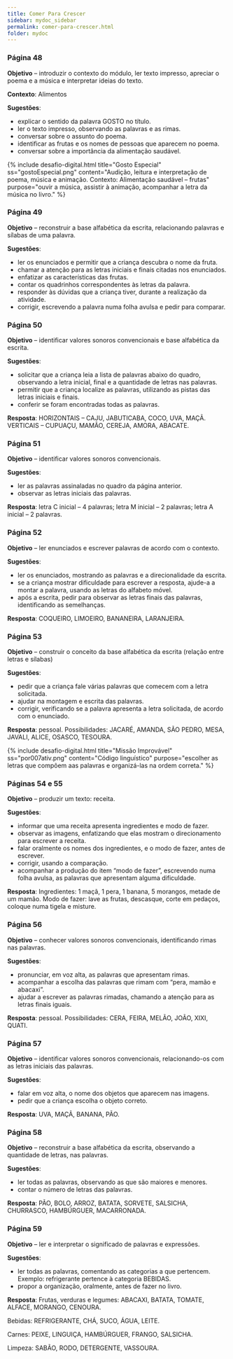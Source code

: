 ```yaml
---
title: Comer Para Crescer
sidebar: mydoc_sidebar
permalink: comer-para-crescer.html
folder: mydoc
---
```


### Página 48 

**Objetivo** – introduzir o contexto do módulo, ler texto impresso, apreciar o poema e a música e interpretar ideias do texto.

**Contexto**: Alimentos 

**Sugestões**:
- explicar o sentido da palavra GOSTO no título.
- ler o texto impresso, observando as palavras e as rimas.
- conversar sobre o assunto do poema.
- identificar as frutas e os nomes de pessoas que aparecem no poema.
- conversar sobre a importância da alimentação saudável.

{% include desafio-digital.html
    title="Gosto Especial"
    ss="gostoEspecial.png"
    content="Audição, leitura e interpretação de poema, música e animação. Contexto: Alimentação saudável – frutas"
    purpose="ouvir a música, assistir à animação, acompanhar a letra da música no livro."
%}

### Página 49

**Objetivo** – reconstruir a base alfabética da escrita, relacionando palavras e sílabas de uma palavra.

**Sugestões**:
- ler os enunciados e permitir que a criança descubra o nome da fruta.
- chamar a atenção para as letras iniciais e finais citadas nos enunciados.
- enfatizar as características das frutas.
- contar os quadrinhos correspondentes às letras da palavra.
- responder às dúvidas que a criança tiver, durante a realização da atividade.
- corrigir, escrevendo a palavra numa folha avulsa e pedir para comparar.

### Página 50

**Objetivo** – identificar valores sonoros convencionais e base alfabética da escrita.

**Sugestões**: 
- solicitar que a criança leia a lista de palavras abaixo do quadro, observando a letra inicial, final e a quantidade de letras nas palavras.
- permitir que a criança localize as palavras, utilizando as pistas das letras iniciais e finais.
- conferir se foram encontradas todas as palavras.

**Resposta**: HORIZONTAIS – CAJU, JABUTICABA, COCO, UVA, MAÇÃ.
                    VERTICAIS – CUPUAÇU, MAMÃO, CEREJA, AMORA, ABACATE.

### Página 51

**Objetivo** – identificar valores sonoros convencionais.

**Sugestões**:
- ler as palavras assinaladas no quadro da página anterior.
- observar as letras iniciais das palavras.

**Resposta**: letra C inicial – 4 palavras; letra M inicial – 2 palavras; letra A inicial – 2 palavras.

### Página 52

**Objetivo** –  ler enunciados e escrever palavras de acordo com o contexto.

**Sugestões**:
- ler os enunciados, mostrando as palavras e a direcionalidade da escrita.
- se a criança mostrar dificuldade para escrever a resposta, ajude-a a montar a palavra, usando as letras do alfabeto móvel.
- após a escrita, pedir para observar as letras finais das palavras, identificando as semelhanças.

**Resposta**: COQUEIRO, LIMOEIRO, BANANEIRA, LARANJEIRA.

### Página 53

**Objetivo** – construir o conceito da base alfabética da escrita (relação entre letras e sílabas)

**Sugestões**:
- pedir que a criança fale várias palavras que comecem com a letra solicitada.
- ajudar na montagem e escrita das palavras.
- corrigir, verificando se a palavra apresenta a letra solicitada, de acordo com o enunciado.

**Resposta**: pessoal. Possibilidades: JACARÉ, AMANDA, SÃO PEDRO, MESA, JAVALI, ALICE, OSASCO, TESOURA.

{% include desafio-digital.html
    title="Missão Improvável"
    ss="por007ativ.png"
    content="Código linguístico"
    purpose="escolher as letras que compõem aas palavras e organizá-las na ordem correta."
%}

### Páginas 54 e 55

**Objetivo** – produzir um texto: receita.

**Sugestões**:
- informar que uma receita apresenta ingredientes e modo de fazer.
- observar as imagens, enfatizando que elas mostram o direcionamento para escrever a receita.
- falar oralmente os nomes dos ingredientes, e o modo de fazer, antes de escrever.
- corrigir, usando a comparação.
- acompanhar a produção do item “modo de fazer”, escrevendo numa folha avulsa, as palavras que apresentam alguma dificuldade.

**Resposta**: Ingredientes: 1 maçã, 1 pera, 1 banana, 5 morangos, metade de um mamão.
                   Modo de fazer: lave as frutas, descasque, corte em pedaços, coloque numa tigela e misture.

### Página 56

**Objetivo** – conhecer valores sonoros convencionais, identificando rimas nas palavras.

**Sugestões**:
- pronunciar, em voz alta, as palavras que apresentam rimas.
- acompanhar a escolha das palavras que rimam com “pera, mamão e abacaxi”.
- ajudar a escrever as palavras rimadas, chamando a atenção para as letras finais iguais.

**Resposta**: pessoal. Possibilidades: CERA, FEIRA, MELÃO, JOÃO,  XIXI, QUATI.

### Página 57

**Objetivo** – identificar valores sonoros convencionais, relacionando-os com as letras iniciais das palavras.

**Sugestões**:
- falar em voz alta, o nome dos objetos que aparecem nas imagens.
- pedir que a criança escolha o objeto correto.

**Resposta**: UVA, MAÇÃ, BANANA, PÃO.

### Página 58

**Objetivo** – reconstruir a base alfabética da escrita, observando a quantidade de letras, nas palavras.

**Sugestões**:
- ler todas as palavras, observando as que são maiores e menores.
- contar o número de letras das palavras.

**Resposta**: PÃO, BOLO, ARROZ, BATATA, SORVETE, SALSICHA, CHURRASCO, HAMBÚRGUER, MACARRONADA.

### Página 59

**Objetivo** – ler e interpretar o significado de palavras e expressões.

**Sugestões**:
- ler todas as palavras, comentando as categorias a que pertencem. Exemplo: refrigerante pertence à categoria BEBIDAS.
- propor a organização, oralmente, antes de fazer no livro.

**Resposta**: 
Frutas, verduras e legumes: ABACAXI, BATATA, TOMATE, ALFACE, MORANGO, CENOURA.

Bebidas: REFRIGERANTE, CHÁ, SUCO, ÁGUA, LEITE.

Carnes: PEIXE, LINGUIÇA, HAMBÚRGUER, FRANGO, SALSICHA.

Limpeza: SABÃO, RODO, DETERGENTE, VASSOURA.